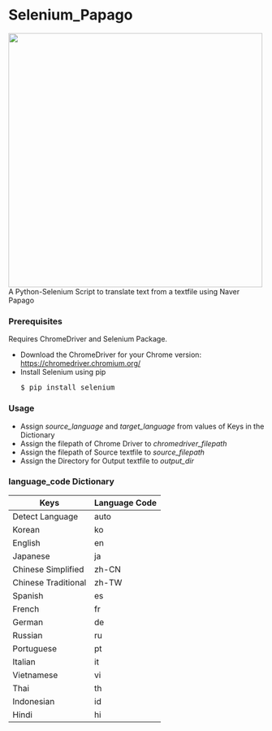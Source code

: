 # Selenium_Papago
<img width="500" src="https://raw.githubusercontent.com/scottgigante/NaverTTS/master/papago.svg?sanitize=true" style="max-width:100%;">
A Python-Selenium Script to translate text from a textfile using Naver Papago


### Prerequisites
Requires ChromeDriver and Selenium Package.<br>
- Download the ChromeDriver for your Chrome version: https://chromedriver.chromium.org/<br>
- Install Selenium using pip <pre>$ pip install selenium</pre>

### Usage
- Assign <i>source_language</i> and <i>target_language</i> from values of Keys in the Dictionary
- Assign the filepath of Chrome Driver  to <i>chromedriver_filepath</i> 
- Assign the filepath of Source textfile to <i>source_filepath</i>
- Assign the Directory for Output textfile to <i>output_dir</i>

### language_code Dictionary
|	Keys|Language Code|
|----|----|
| Detect Language|auto|
|	Korean|ko|
|	English|en|
|	Japanese|ja|
|	Chinese Simplified|zh-CN|
|Chinese Traditional|zh-TW|	
|	Spanish|es|
|	French|fr|
|	German|de|
|	Russian|ru|
|	Portuguese|	pt|
|	Italian|it|
|	Vietnamese|vi|
|	Thai|th|
|	Indonesian|id|	
|	Hindi|hi|
